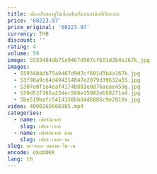 ```yaml
---
title: เตียงเก็บของคู่ไม้เนื้อแข็งสไตล์นอร์ดิกที่เรียบง่าย
price: '60223.97'
price_original: '60223.97'
currency: THB
discount: ''
rating: 4
volume: 59
image: S593484db75a9467d907cf601d3b4a167k.jpg
images:
  - S593484db75a9467d907cf601d3b4a167k.jpg
  - S3f98a9c64d494214847e2879d39632a5S.jpg
  - S307e0f1e4eaf4174b803e8d76aeae459g.jpg
  - S39d53f365a234ec588e15982eb58271ed.jpg
  - Sbe519bafc5414358bbd4d6886c9e2810x.jpg
video: 4000265666985.mp4
categories:
  - name: เฟอร์นิเจอร์
    slug: เฟอร-เจอร
  - name: เฟอร์นิเจอร์ บ้าน
    slug: เฟอร-เจอร-าน
slug: เต-ยงเก-บของค-ไม-เน
encode: okobDKK
lang: th
---
```

  